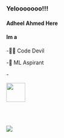 ### Yelooooooo!!!
#### Adheel Ahmed Here 
#### Im a
<link rel="stylesheet" href="https://cdn.jsdelivr.net/npm/bootstrap@4.6.0/dist/css/bootstrap.min.css" integrity="sha384-B0vP5xmATw1+K9KRQjQERJvTumQW0nPEzvF6L/Z6nronJ3oUOFUFpCjEUQouq2+l" crossorigin="anonymous">


<div class="me">
-🐱‍👤 Code Devil

-🤖 ML Aspirant

-<div class="img-holder"><img src="https://media.tenor.com/images/217f0468962e1c1703c8719aca1b6b0b/tenor.gif" height="50px"></div>
 </div>
  
<br><br>

<img src="https://github-readme-stats.vercel.app/api?username=AdheelAhmed-D3CD&&show_icons=true&title_color=70ffea&icon_color=66fffc&text_color=daf7dc&bg_color=151515">
